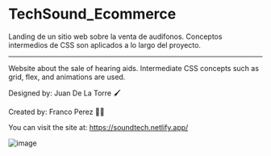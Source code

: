 # TechSound_Ecommerce

Landing de un sitio web sobre la venta de audifonos. Conceptos intermedios de CSS son aplicados a lo largo del proyecto.

--------------------------------------------------------------------------------------------------------------------------------------------

Website about the sale of hearing aids. Intermediate CSS concepts such as grid, flex, and animations are used.

Designed by: Juan De La Torre 🖌️

Created by: Franco Perez 🧑‍💻

You can visit the site at: https://soundtech.netlify.app/

![image](https://user-images.githubusercontent.com/83793611/168157575-cb7954a4-ff43-49e7-9a1b-f6806f6bb0ed.png)

